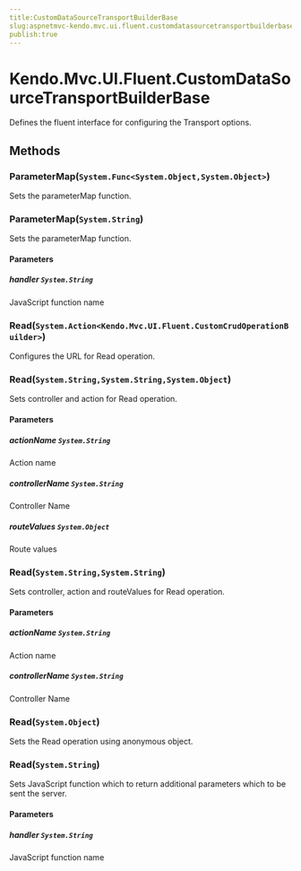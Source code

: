 ```yaml
---
title:CustomDataSourceTransportBuilderBase
slug:aspnetmvc-kendo.mvc.ui.fluent.customdatasourcetransportbuilderbase
publish:true
---
```


# Kendo.Mvc.UI.Fluent.CustomDataSourceTransportBuilderBase
Defines the fluent interface for configuring the Transport options.



## Methods

### ParameterMap(`System.Func<System.Object,System.Object>`)
Sets the parameterMap function.





### ParameterMap(`System.String`)
Sets the parameterMap function.


#### Parameters

##### handler `System.String`
JavaScript function name





### Read(`System.Action<Kendo.Mvc.UI.Fluent.CustomCrudOperationBuilder>`)
Configures the URL for Read operation.





### Read(`System.String,System.String,System.Object`)
Sets controller and action for Read operation.


#### Parameters

##### actionName `System.String`
Action name

##### controllerName `System.String`
Controller Name

##### routeValues `System.Object`
Route values





### Read(`System.String,System.String`)
Sets controller, action and routeValues for Read operation.


#### Parameters

##### actionName `System.String`
Action name

##### controllerName `System.String`
Controller Name





### Read(`System.Object`)
Sets the Read operation using anonymous object.





### Read(`System.String`)
Sets JavaScript function which to return additional parameters which to be sent the server.


#### Parameters

##### handler `System.String`
JavaScript function name






